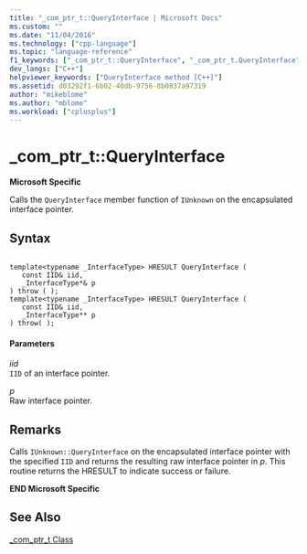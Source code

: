 ```yaml
---
title: "_com_ptr_t::QueryInterface | Microsoft Docs"
ms.custom: ""
ms.date: "11/04/2016"
ms.technology: ["cpp-language"]
ms.topic: "language-reference"
f1_keywords: ["_com_ptr_t::QueryInterface", "_com_ptr_t.QueryInterface"]
dev_langs: ["C++"]
helpviewer_keywords: ["QueryInterface method [C++]"]
ms.assetid: d03292f1-6b02-40db-9756-8b0837a97319
author: "mikeblome"
ms.author: "mblome"
ms.workload: ["cplusplus"]
---
```

# _com_ptr_t::QueryInterface
**Microsoft Specific**  
  
 Calls the `QueryInterface` member function of `IUnknown` on the encapsulated interface pointer.  
  
## Syntax  
  
```  
  
template<typename _InterfaceType> HRESULT QueryInterface (  
   const IID& iid,  
   _InterfaceType*& p   
) throw ( );  
template<typename _InterfaceType> HRESULT QueryInterface (  
   const IID& iid,  
   _InterfaceType** p  
) throw( );  
```  
  
#### Parameters  
 *iid*  
 `IID` of an interface pointer.  
  
 *p*  
 Raw interface pointer.  
  
## Remarks  
 Calls `IUnknown::QueryInterface` on the encapsulated interface pointer with the specified `IID` and returns the resulting raw interface pointer in *p*. This routine returns the HRESULT to indicate success or failure.  
  
 **END Microsoft Specific**  
  
## See Also  
 [_com_ptr_t Class](../cpp/com-ptr-t-class.md)